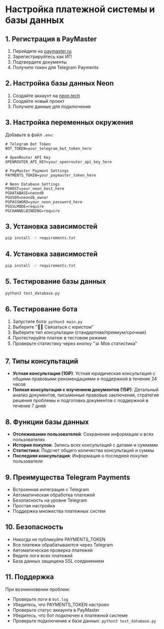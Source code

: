 # Настройка платежной системы и базы данных

## 1. Регистрация в PayMaster

1. Перейдите на [paymaster.ru](https://paymaster.ru)
2. Зарегистрируйтесь как ИП
3. Подтвердите документы
4. Получите токен для Telegram Payments

## 2. Настройка базы данных Neon

1. Создайте аккаунт на [neon.tech](https://neon.tech)
2. Создайте новый проект
3. Получите данные для подключения

## 3. Настройка переменных окружения

Добавьте в файл `.env`:

```env
# Telegram Bot Token
BOT_TOKEN=your_telegram_bot_token_here

# OpenRouter API Key
OPENROUTER_API_KEY=your_openrouter_api_key_here

# PayMaster Payment Settings
PAYMENTS_TOKEN=your_paymaster_token_here

# Neon Database Settings
PGHOST=your_neon_host_here
PGDATABASE=neondb
PGUSER=neondb_owner
PGPASSWORD=your_neon_password_here
PGSSLMODE=require
PGCHANNELBINDING=require
```

## 3. Установка зависимостей

```bash
pip install -r requirements.txt
```

## 4. Установка зависимостей

```bash
pip install -r requirements.txt
```

## 5. Тестирование базы данных

```bash
python3 test_database.py
```

## 6. Тестирование бота

1. Запустите бота: `python3 main.py`
2. Выберите "👨‍💼 Связаться с юристом"
3. Выберите тип консультации (стандартная/премиум/срочная)
4. Протестируйте платеж в тестовом режиме
5. Проверьте статистику через кнопку "📊 Моя статистика"

## 7. Типы консультаций

- **Устная консультация (10₽)**: Устная юридическая консультация с общими правовыми рекомендациями и поддержкой в течение 24 часов
- **Полная консультация с изучением документов (15₽)**: Детальный анализ документов, письменные правовые заключения, стратегия решения проблемы и подготовка документов с поддержкой в течение 7 дней

## 8. Функции базы данных

- **Отслеживание пользователей**: Сохранение информации о всех пользователях
- **История покупок**: Запись всех консультаций с датами и суммами
- **Статистика**: Подсчет общего количества консультаций и суммы
- **Последняя консультация**: Информация о последней покупке пользователя

## 9. Преимущества Telegram Payments

- Встроенная интеграция с Telegram
- Автоматическая обработка платежей
- Безопасность на уровне Telegram
- Простая настройка
- Поддержка множества платежных систем

## 10. Безопасность

- Никогда не публикуйте PAYMENTS_TOKEN
- Все платежи обрабатываются через Telegram
- Автоматическая проверка платежей
- Ведите логи всех платежей
- База данных защищена SSL соединением

## 11. Поддержка

При возникновении проблем:
- Проверьте логи в `bot.log`
- Убедитесь, что PAYMENTS_TOKEN настроен
- Проверьте статус аккаунта в PayMaster
- Убедитесь, что бот подключен к платежной системе
- Проверьте подключение к базе данных: `python3 test_database.py` 